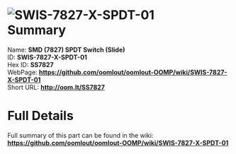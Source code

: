 
![SWIS-7827-X-SPDT-01](https://github.com/oomlout/oomlout-OOMP/blob/master/parts/SWIS-7827-X-SPDT-01/SWIS-7827-X-SPDT-01_420.jpg)   
Summary
=================
  
Name: __SMD (7827) SPDT Switch (Slide)__    
ID: __SWIS-7827-X-SPDT-01__   
Hex ID: __SS7827__   
WebPage: __https://github.com/oomlout/oomlout-OOMP/wiki/SWIS-7827-X-SPDT-01__   
Short URL: __http://oom.lt/SS7827__   

Full Details
==========================
Full summary of this part can be found in the wiki:   
__https://github.com/oomlout/oomlout-OOMP/wiki/SWIS-7827-X-SPDT-01__    

